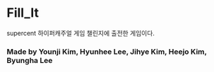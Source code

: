 # Fill_It
supercent 하이퍼캐주얼 게임 챌린지에 출전한 게임이다.

### Made by Younji Kim, Hyunhee Lee, Jihye Kim, Heejo Kim, Byungha Lee
